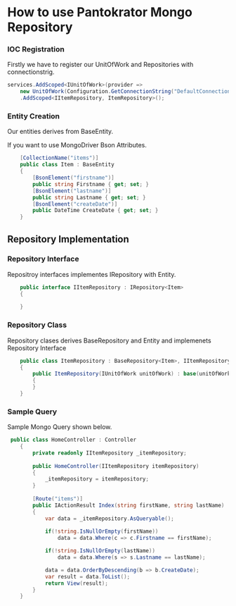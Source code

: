 # How to use Pantokrator Mongo Repository

### IOC Registration
Firstly we have to register our UnitOfWork and Repositories with connectionstrig.

```cs
services.AddScoped<IUnitOfWork>(provider =>
    new UnitOfWork(Configuration.GetConnectionString("DefaultConnection")))
    .AddScoped<IItemRepository, ItemRepository>();
```


### Entity Creation

Our entities derives from BaseEntity.

If you want to use MongoDriver Bson Attributes.

```cs    
    [CollectionName("items")]
    public class Item : BaseEntity
    {    
        [BsonElement("firstname")]
        public string Firstname { get; set; }
        [BsonElement("lastname")]
        public string Lastname { get; set; }
        [BsonElement("createDate")]
        public DateTime CreateDate { get; set; }
    }
```
    
        
## Repository Implementation

### Repository Interface

Repositroy interfaces implementes IRepository with Entity.    
```cs        
    public interface IItemRepository : IRepository<Item>
    {
    
    }
```    
    
### Repository Class

Repository clases derives BaseRepository and Entity and implemenets Repository Interface
    
```cs       
    public class ItemRepository : BaseRepository<Item>, IItemRepository
    {
        public ItemRepository(IUnitOfWork unitOfWork) : base(unitOfWork)
        {
        }
    }
```    
    

### Sample Query

Sample Mongo Query shown below.

```cs       
 public class HomeController : Controller
    {
        private readonly IItemRepository _itemRepository;
                
        public HomeController(IItemRepository itemRepository)
        {
            _itemRepository = itemRepository;                        
        }
        
        [Route("items")]
        public IActionResult Index(string firstName, string lastName)
        {            
            var data = _itemRepository.AsQueryable();
          
            if(!string.IsNullOrEmpty(firstName))
                data = data.Where(c => c.Firstname == firstName);

            if(!string.IsNullOrEmpty(lastName))
                data = data.Where(s => s.Lastname == lastName);

            data = data.OrderByDescending(b => b.CreateDate);
            var result = data.ToList();            
            return View(result);
        }        
    }    
```        
